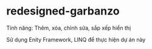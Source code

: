 # redesigned-garbanzo

Tính năng:
Thêm, xóa, chỉnh sửa, sắp xếp hiển thị

Sử dụng Enity Framework, LINQ để thực hiện dự án này
